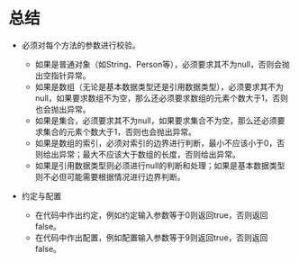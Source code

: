 # 总结

- 必须对每个方法的参数进行校验。
  - 如果是普通对象（如String、Person等），必须要求其不为null，否则会抛出空指针异常。
  - 如果是数组（无论是基本数据类型还是引用数据类型），必须要求其不为null，如果要求数组不为空，那么还必须要求数组的元素个数大于1，否则也会抛出异常。
  - 如果是集合，必须要求其不为null，如果要求集合不为空，那么还必须要求集合的元素个数大于1，否则也会抛出异常。
  - 如果是数组的索引，必须对索引的边界进行判断，最小不应该小于0，否则给出异常；最大不应该大于数组的长度，否则给出异常。
  - 如果是引用数据类型则必须进行null的判断和处理；如果是基本数据类型则不必但可能需要根据情况进行边界判断。

- 约定与配置
  - 在代码中作出约定，例如约定输入参数等于0则返回true，否则返回false。
  - 在代码中作出配置，例如配置输入参数等于9则返回true，否则返回false。